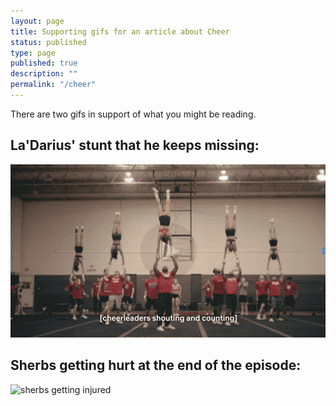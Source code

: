 ```yaml
---
layout: page
title: Supporting gifs for an article about Cheer
status: published
type: page
published: true
description: ""
permalink: "/cheer"
---
```



There are two gifs in support of what you might be reading. 

## La'Darius' stunt that he keeps missing:

![La'Darius' stunt that he keeps missing](/images/cheer-ladarius-stunt.gif)


## Sherbs getting hurt at the end of the episode:

![sherbs getting injured](/images/sherbs-injury.gif)